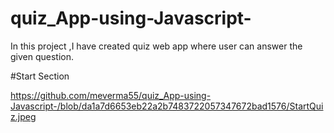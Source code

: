 # quiz_App-using-Javascript-
In this project ,I have created quiz web app where user can answer the given question. 

#Start Section

https://github.com/meverma55/quiz_App-using-Javascript-/blob/da1a7d6653eb22a2b7483722057347672bad1576/StartQuiz.jpeg


